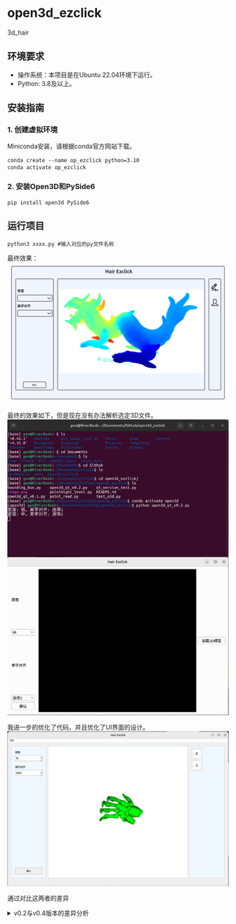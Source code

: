 # open3d_ezclick
3d_hair

## 环境要求
* 操作系统：本项目是在Ubuntu 22.04环境下运行。
* Python: 3.8及以上。

## 安装指南
### 1. 创建虚拟环境
Miniconda安装，请根据conda官方网站下载。
```
conda create --name op_ezclick python=3.10
conda activate op_ezclick
```
### 2. 安装Open3D和PySide6
```
pip install open3d PySide6
```
## 运行项目
```
python3 xxxx.py #输入对应的py文件名称
```

最终效果：
![alt text](readme/image.png)

最终的效果如下，但是现在没有办法解析选定3D文件。
![alt text](readme/image-1.png)

我进一步的优化了代码，并且优化了UI界面的设计。
![alt text](readme/image-3.png)

通过对比这两者的差异
<details>
  <summary>v0.2与v0.4版本的差异分析</summary>

为什么离屏渲染方法能正常工作
这种方法主要有以下优点：

避免 OpenGL 上下文冲突：Open3D 和 Qt 各自使用自己的 OpenGL 上下文，不会互相干扰。
清晰的渲染流程：

Open3D 在不可见窗口中渲染
通过 capture_screen_float_buffer() 获取渲染结果
将结果转为图像显示在 Qt 界面上


可靠的更新机制：使用 QTimer 定期触发渲染更新，保证画面持续刷新。
信号-槽连接：使用 Qt 的信号-槽机制传递渲染结果，结构清晰。

为什么 QOpenGLWidget 方法不能正常工作
最初提到的代码尝试通过继承 QOpenGLWidget 来集成 Open3D，这种方法存在几个问题：

窗口重复创建：
pythonCopy# 在构造函数中创建一次
self.vis.create_window(window_name="Open3D Viewer", width=640, height=480, visible=False)

在 initializeGL 中又创建一次
self.vis.create_window(window_name="Open3D Window", width=640, height=480, visible=True)
Open3D 的 Visualizer 通常只应该创建一个窗口。
OpenGL 上下文竞争：

Qt 的 QOpenGLWidget 会创建并管理自己的 OpenGL 上下文
Open3D 的 Visualizer 也会创建并管理自己的 OpenGL 上下文
这两者会相互冲突，导致渲染问题


渲染同步问题：没有明确的机制来同步 Qt 和 Open3D 的渲染循环，可能导致渲染时机问题。
资源管理问题：没有明确的清理机制，可能导致资源泄漏。

正确集成 Open3D 和 Qt 的最佳实践
如果你想在 Qt 应用中集成 Open3D 渲染，离屏渲染方法（你提供的能正常工作的代码）是最可靠的选择，这种方法：

保持两个框架的独立性
避免 OpenGL 上下文冲突
通过图像传输来连接两个系统
提供清晰的渲染更新机制

这种方法虽然多了一步将渲染结果转换为图像的过程，但避免了许多复杂的底层 OpenGL 上下文管理问题，是更稳定可靠的解决方案。

